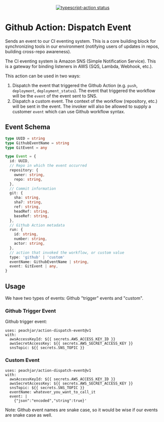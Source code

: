 <p align="center">
  <a href="https://github.com/peachjar/action-dispatch-event/actions">
    <img
      alt="typescript-action status"
      src="https://github.com/peachjar/action-dispatch-event/workflows/build-test/badge.svg">
  </a>
</p>

# Github Action: Dispatch Event

Sends an event to our CI eventing system.  This is a core building block for synchronizing tools in our environment (notifying users of updates in repos, building cross-repo awareness).

The CI eventing system is Amazon SNS (Simple Notification Service).  This is a gateway for binding listeners in AWS (SQS, Lambda, Webhook, etc.).

This action can be used in two ways:

1.  Dispatch the event that triggered the Github Action (e.g. `push`, `deployment`, `deployment_status`).  The event that triggered the workflow will be the `event` of the event sent to SNS.
2.  Dispatch a custom event.  The context of the workflow (repository, etc.) will be sent in the event.  The invoker will also be allowed to supply a customer `event` which can use Github workflow syntax.

## Event Schema

```typescript
type UUID = string
type GithubEventName = string
type GitEvent = any

type Event = {
  id: UUID,
  // Repo in which the event occurred
  repository: {
    owner: string,
    repo: string,
  },
  // Commit information
  git: {
    sha: string,
    sha7: string,
    ref: string,
    headRef: string,
    baseRef: string,
  },
  // Github Action metadata
  run: {
    id: string,
    number: string,
    actor: string,
  },
  // action that invoked the workflow, or custom value
  type: 'github' | 'custom'
  eventName: GithubEventName | string,
  event: GitEvent | any,
}
```

## Usage

We have two types of events:  Github "trigger" events and "custom".

### Github Trigger Event

Github trigger event:

```
uses: peachjar/action-dispatch-event@v1
with:
  awsAccessKeyId: ${{ secrets.AWS_ACCESS_KEY_ID }}
  awsSecretAccessKey: ${{ secrets.AWS_SECRET_ACCESS_KEY }}
  snsTopic: ${{ secrets.SNS_TOPIC }}
```

### Custom Event

```
uses: peachjar/action-dispatch-event@v1
with:
  awsAccessKeyId: ${{ secrets.AWS_ACCESS_KEY_ID }}
  awsSecretAccessKey: ${{ secrets.AWS_SECRET_ACCESS_KEY }}
  snsTopic: ${{ secrets.SNS_TOPIC }}
  eventName: whatever_you_want_to_call_it
  event: |
    {"json":"encoded","string":true}'
```

Note: Github event names are snake case, so it would be wise if our events are snake case as well.
